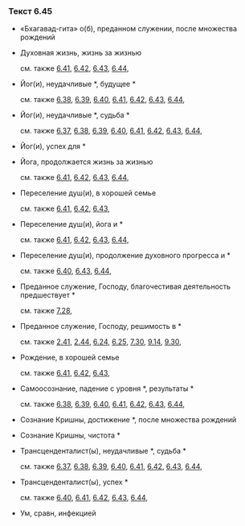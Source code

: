### Текст 6.45
	
- «Бхагавад-гита» о(б), преданном служении, после множества рождений

	
- Духовная жизнь, жизнь за жизнью

	см. также  [6.41](../06/0641.md),  [6.42](../06/0642.md),  [6.43](../06/0643.md),  [6.44](../06/0644.md), 
	
- Йог(и), неудачливые \*, будущее \*

	см. также  [6.38](../06/0638.md),  [6.39](../06/0639.md),  [6.40](../06/0640.md),  [6.41](../06/0641.md),  [6.42](../06/0642.md),  [6.43](../06/0643.md),  [6.44](../06/0644.md), 
	
- Йог(и), неудачливые \*, судьба \*

	см. также  [6.37](../06/0637.md),  [6.38](../06/0638.md),  [6.39](../06/0639.md),  [6.40](../06/0640.md),  [6.41](../06/0641.md),  [6.42](../06/0642.md),  [6.43](../06/0643.md),  [6.44](../06/0644.md), 
	
- Йог(и), успех для \*

	
- Йога, продолжается жизнь за жизнью

	см. также  [6.41](../06/0641.md),  [6.42](../06/0642.md),  [6.43](../06/0643.md),  [6.44](../06/0644.md), 
	
- Переселение душ(и), в хорошей семье

	см. также  [6.41](../06/0641.md),  [6.42](../06/0642.md),  [6.43](../06/0643.md), 
	
- Переселение душ(и), йога и \*

	см. также  [6.41](../06/0641.md),  [6.42](../06/0642.md),  [6.43](../06/0643.md),  [6.44](../06/0644.md), 
	
- Переселение душ(и), продолжение духовного прогресса и \*

	см. также  [6.40](../06/0640.md),  [6.43](../06/0643.md),  [6.44](../06/0644.md), 
	
- Преданное служение, Господу, благочестивая деятельность предшествует \*

	см. также  [7.28](../07/0728.md), 
	
- Преданное служение, Господу, решимость в \*

	см. также  [2.41](../02/0241.md),  [2.44](../02/0244.md),  [6.24](../06/0624.md),  [6.25](../06/0625.md),  [7.30](../07/0730.md),  [9.14](../09/0914.md),  [9.30](../09/0930.md), 
	
- Рождение, в хорошей семье

	см. также  [6.41](../06/0641.md),  [6.42](../06/0642.md),  [6.43](../06/0643.md), 
	
- Самоосознание, падение с уровня \*, результаты \*

	см. также  [6.38](../06/0638.md),  [6.39](../06/0639.md),  [6.40](../06/0640.md),  [6.41](../06/0641.md),  [6.42](../06/0642.md),  [6.43](../06/0643.md),  [6.44](../06/0644.md), 
	
- Сознание Кришны, достижение \*, после множества рождений

	
- Сознание Кришны, чистота \*

	
- Трансценденталист(ы), неудачливые \*, судьба \*

	см. также  [6.37](../06/0637.md),  [6.38](../06/0638.md),  [6.39](../06/0639.md),  [6.40](../06/0640.md),  [6.41](../06/0641.md),  [6.42](../06/0642.md),  [6.43](../06/0643.md),  [6.44](../06/0644.md), 
	
- Трансценденталист(ы), успех \*

	см. также  [6.40](../06/0640.md),  [6.41](../06/0641.md),  [6.42](../06/0642.md),  [6.43](../06/0643.md),  [6.44](../06/0644.md), 
	
- Ум, сравн, инфекцией

